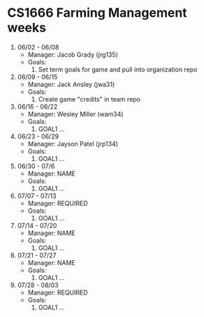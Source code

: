 # CS1666 Farming Management weeks

1. 06/02 - 06/08
	* Manager: Jacob Grady (jrg135)
	* Goals:
		1. Set term goals for game and pull into organization repo
2. 06/09 - 06/15
	* Manager: Jack Ansley (jwa31)
	* Goals:
		1. Create game "credits" in team repo
3. 06/16 - 06/22
	* Manager: Wesley Miller (wam34)
	* Goals:
		1. GOAL1
		...
4. 06/23 - 06/29
	* Manager: Jayson Patel (jrp134)
	* Goals:
		1. GOAL1
		...
5. 06/30 - 07/6
	* Manager: NAME
	* Goals:
		1. GOAL1
		...
6. 07/07 - 07/13
	* Manager: REQUIRED
	* Goals:
		1. GOAL1
		...
7. 07/14 - 07/20
	* Manager: NAME
	* Goals:
		1. GOAL1
		...
8. 07/21 - 07/27
	* Manager: NAME
	* Goals:
		1. GOAL1
		...
9. 07/28 - 08/03
	* Manager: REQUIRED
	* Goals:
		1. GOAL1
		...		

